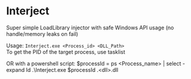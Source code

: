 # Interject
Super simple LoadLibrary injector with safe Windows API usage (no handle/memory leaks on fail)

Usage: `Interject.exe <Process_id> <DLL_Path>`  
To get the PID of the target process, use tasklist

OR with a powershell script:
$processId = ps <Process_name> | select -expand Id
.\Interject.exe $processId .\<dll>.dll
